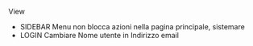 View
- SIDEBAR Menu non blocca azioni nella pagina principale, sistemare
- LOGIN Cambiare Nome utente in Indirizzo email